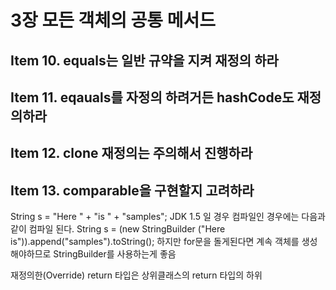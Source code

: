 # 3장 모든 객체의 공통 메서드

## Item 10. equals는 일반 규약을 지켜 재정의 하라

## Item 11. eqauals를 자정의 하려거든 hashCode도 재정의하라

## Item 12. clone 재정의는 주의해서 진행하라

## Item 13. comparable을 구현할지 고려하라



String s = "Here " + "is " + "samples";
JDK 1.5 일 경우 컴파일인 경우에는 다음과 같이 컴파일 된다.
String s = (new StringBuilder ("Here is")).append("samples").toString();
하지만 for문을 돌게된다면 계속 객체를 생성해야하므로 StringBuilder를 사용하는게 좋음


재정의한(Override) return 타입은 상위클래스의 return 타입의 하위 
